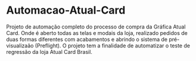 # Automacao-Atual-Card
 Projeto de automação completo do processo de compra da Gráfica Atual Card. Onde é aberto todas as telas e modais da loja, realizado pedidos de duas formas diferentes com acabamentos e abrindo o sistema de pré-visualizaão (Preflight). O projeto tem a finalidade de automatizar o teste de regressão da loja Atual Card Brasil.
